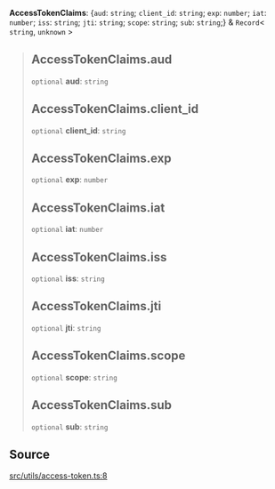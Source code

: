 **AccessTokenClaims**: \{`aud`: `string`; `client_id`: `string`; `exp`: `number`; `iat`: `number`; `iss`: `string`; `jti`: `string`; `scope`: `string`; `sub`: `string`;} & `Record`\< `string`, `unknown` \>

> ## AccessTokenClaims.aud
>
> `optional` **aud**: `string`
>
> ## AccessTokenClaims.client_id
>
> `optional` **client_id**: `string`
>
> ## AccessTokenClaims.exp
>
> `optional` **exp**: `number`
>
> ## AccessTokenClaims.iat
>
> `optional` **iat**: `number`
>
> ## AccessTokenClaims.iss
>
> `optional` **iss**: `string`
>
> ## AccessTokenClaims.jti
>
> `optional` **jti**: `string`
>
> ## AccessTokenClaims.scope
>
> `optional` **scope**: `string`
>
> ## AccessTokenClaims.sub
>
> `optional` **sub**: `string`

## Source

[src/utils/access-token.ts:8](https://github.com/logto-io/js/blob/54d7193/packages/js/src/utils/access-token.ts#L8)
